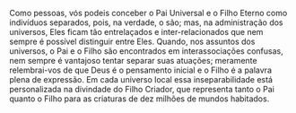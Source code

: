 ﻿Como pessoas, vós podeis conceber o Pai Universal e o Filho Eterno como indivíduos separados, pois, na verdade, o são; mas, na administração dos universos, Eles ficam tão entrelaçados e inter-relacionados que nem sempre é possível distinguir entre Eles. Quando, nos assuntos dos universos, o Pai e o Filho são encontrados em interassociações confusas, nem sempre é vantajoso tentar separar suas atuações; meramente relembrai-vos de que Deus é o pensamento inicial e o Filho é a palavra plena de expressão. Em cada universo local essa inseparabilidade está personalizada na divindade do Filho Criador, que representa tanto o Pai quanto o Filho para as criaturas de dez milhões de mundos habitados.